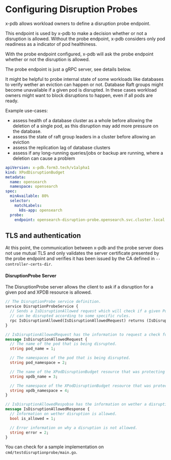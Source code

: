 # Configuring Disruption Probes

x-pdb allows workload owners to define a disruption probe endpoint.

This endpoint is used by x-pdb to make a decision whether or not a disruption is allowed. Without the probe endpoint, x-pdb considers only pod readiness as a indicator of pod healthiness.

With the probe endpoint configured, x-pdb will ask the probe endpoint whether or not the disruption is allowed.

The probe endpoint is just a gRPC server, see details below.

It might be helpful to probe internal state of some workloads like databases to verify wether an eviction can happen or not.
Database Raft groups might become unavailable if a given pod is disrupted. In these cases workload owners might want to
block disruptions to happen, even if all pods are ready.

Example use-cases:

- assess health of a database cluster as a whole before allowing the deletion of a single pod, as this disruption may add more pressure on the database.
- assess the state of raft group leaders in a cluster before allowing an eviction
- assess the replication lag of database clusters
- assess if any long-running queries/jobs or backup are running, where a deletion can cause a problem

```yaml
apiVersion: x-pdb.form3.tech/v1alpha1
kind: XPodDisruptionBudget
metadata:
  name: opensearch
  namespace: opensearch
spec:
  minAvailable: 80%
  selector:
    matchLabels:
      k8s-app: opensearch
  probe:
    endpoint: opensearch-disruption-probe.opensearch.svc.cluster.local:8080
```

## TLS and authentication

At this point, the communication between x-pdb and the probe server does not use mutual TLS and only validates the server certificate presented by the probe endpoint and verifies it has been issued by the CA defined in `--controller-certs-dir`.

#### DisruptionProbe Server

The DisruptionProbe server allows the client to ask if a disruption for a given pod and XPDB resource is allowed.

```proto
// The DisruptionProbe service definition.
service DisruptionProbeService {
  // Sends a IsDisruptionAllowed request which will check if a given Pod
  // can be disrupted according to some specific rules.
  rpc IsDisruptionAllowed(IsDisruptionAllowedRequest) returns (IsDisruptionAllowedResponse) {}
}

// IsDisruptionAllowedRequest has the information to request a check for disruption.
message IsDisruptionAllowedRequest {
  // The name of the pod that is being disrupted.
  string pod_name = 1;

  // The namespaces of the pod that is being disrupted.
  string pod_namespace = 2;

  // The name of the XPodDisruptionBudget resource that was protecting the pod.
  string xpdb_name = 3;

  // The namespace of the XPodDisruptionBudget resource that was protecting the pod.
  string xpdb_namespace = 4;
}

// IsDisruptionAllowedRespobse has the information on wether a disruption is allowed or not.
message IsDisruptionAllowedResponse {
  // Information on wether disruption is allowed.
  bool is_allowed = 1;

  // Error information on why a disruption is not allowed.
  string error = 2;
}
```

You can check for a sample implementation on `cmd/testdisruptionprobe/main.go`.
